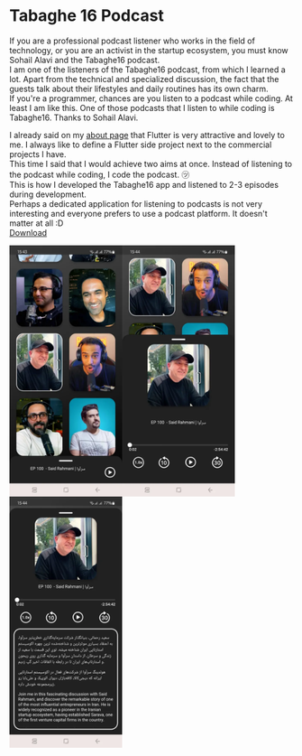 
# Tabaghe 16 Podcast

If you are a professional podcast listener who works in the field of technology, or you are an activist in the startup ecosystem, you must know Sohail Alavi and the Tabaghe16  podcast.
<br/>
I am one of the listeners of the Tabaghe16 podcast, from which I learned a lot. Apart from the technical and specialized discussion, the fact that the guests talk about their lifestyles and daily routines has its own charm.
<br/>
If you're a programmer, chances are you listen to a podcast while coding. At least I am like this. One of those podcasts that I listen to while coding is Tabaghe16. Thanks to Sohail Alavi.

I already said on my [about page](https://rezababakhani.ir/about) that Flutter is very attractive and lovely to me. I always like to define a Flutter side project next to the commercial projects I have.
<br/>
This time I said that I would achieve two aims at once. Instead of listening to the podcast while coding, I code the podcast. ㋡
<br/>
This is how I developed the Tabaghe16 app and listened to 2-3 episodes during development.
<br/>
Perhaps a dedicated application for listening to podcasts is not very interesting and everyone prefers to use a podcast platform. It doesn't matter at all :D
<br/>
[Download](https://github.com/Reza-Babakhani/tabaghe16-podcat/releases/download/v1/tabaghe16.apk)


<img align='left' src='screenshot/min1.webp' width='200'>
<img align='left' src='screenshot/min2.webp' width='200'>
<img align='left' src='screenshot/min3.webp' width='200'>
